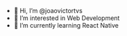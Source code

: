 - 👋 Hi, I’m @joaovictortvs
- 👀 I’m interested in Web Development
- 🌱 I’m currently learning React Native


<!---
joaovictortvs/joaovictortvs is a ✨ special ✨ repository because its `README.md` (this file) appears on your GitHub profile.
You can click the Preview link to take a look at your changes.
--->
